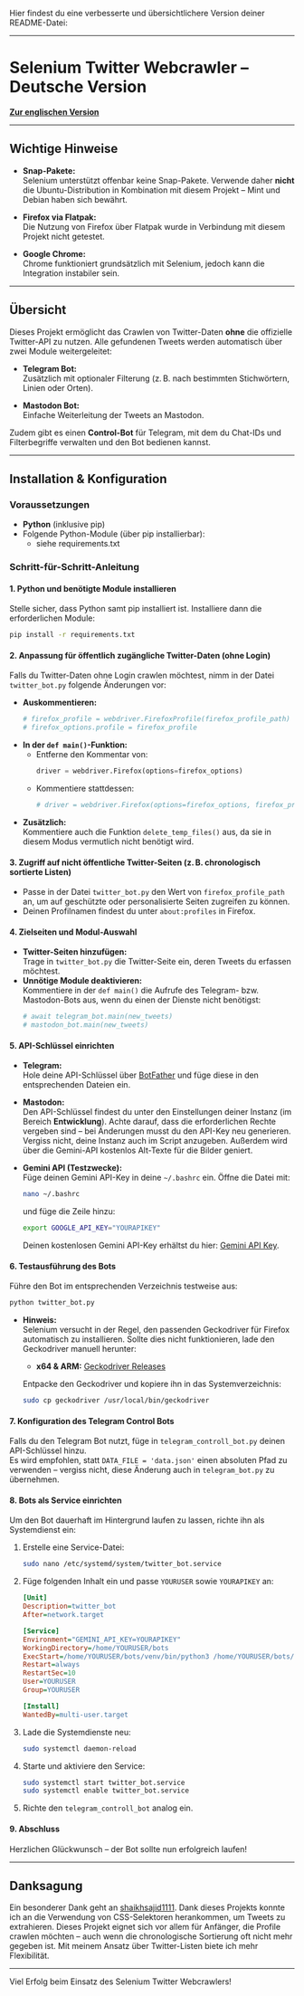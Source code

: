 Hier findest du eine verbesserte und übersichtlichere Version deiner README-Datei:

---

# Selenium Twitter Webcrawler – Deutsche Version

[**Zur englischen Version**](https://github.com/Sam4000der2/selenium_twitter_Webcrawler_en)

---

## Wichtige Hinweise

- **Snap-Pakete:**  
  Selenium unterstützt offenbar keine Snap-Pakete. Verwende daher **nicht** die Ubuntu-Distribution in Kombination mit diesem Projekt – Mint und Debian haben sich bewährt.

- **Firefox via Flatpak:**  
  Die Nutzung von Firefox über Flatpak wurde in Verbindung mit diesem Projekt nicht getestet.

- **Google Chrome:**  
  Chrome funktioniert grundsätzlich mit Selenium, jedoch kann die Integration instabiler sein.

---

## Übersicht

Dieses Projekt ermöglicht das Crawlen von Twitter-Daten **ohne** die offizielle Twitter-API zu nutzen. Alle gefundenen Tweets werden automatisch über zwei Module weitergeleitet:

- **Telegram Bot:**  
  Zusätzlich mit optionaler Filterung (z. B. nach bestimmten Stichwörtern, Linien oder Orten).

- **Mastodon Bot:**  
  Einfache Weiterleitung der Tweets an Mastodon.

Zudem gibt es einen **Control-Bot** für Telegram, mit dem du Chat-IDs und Filterbegriffe verwalten und den Bot bedienen kannst.

---

## Installation & Konfiguration

### Voraussetzungen

- **Python** (inklusive pip)
- Folgende Python-Module (über pip installierbar):
  - siehe requirements.txt

### Schritt-für-Schritt-Anleitung

#### 1. Python und benötigte Module installieren

Stelle sicher, dass Python samt pip installiert ist. Installiere dann die erforderlichen Module:
```bash
pip install -r requirements.txt
```

#### 2. Anpassung für öffentlich zugängliche Twitter-Daten (ohne Login)

Falls du Twitter-Daten ohne Login crawlen möchtest, nimm in der Datei `twitter_bot.py` folgende Änderungen vor:

- **Auskommentieren:**
  ```python
  # firefox_profile = webdriver.FirefoxProfile(firefox_profile_path)
  # firefox_options.profile = firefox_profile
  ```
- **In der `def main()`-Funktion:**
  - Entferne den Kommentar von:
    ```python
    driver = webdriver.Firefox(options=firefox_options)
    ```
  - Kommentiere stattdessen:
    ```python
    # driver = webdriver.Firefox(options=firefox_options, firefox_profile=firefox_profile_path)
    ```
- **Zusätzlich:**  
  Kommentiere auch die Funktion `delete_temp_files()` aus, da sie in diesem Modus vermutlich nicht benötigt wird.

#### 3. Zugriff auf nicht öffentliche Twitter-Seiten (z. B. chronologisch sortierte Listen)

- Passe in der Datei `twitter_bot.py` den Wert von `firefox_profile_path` an, um auf geschützte oder personalisierte Seiten zugreifen zu können.
- Deinen Profilnamen findest du unter `about:profiles` in Firefox.

#### 4. Zielseiten und Modul-Auswahl

- **Twitter-Seiten hinzufügen:**  
  Trage in `twitter_bot.py` die Twitter-Seite ein, deren Tweets du erfassen möchtest.
- **Unnötige Module deaktivieren:**  
  Kommentiere in der `def main()` die Aufrufe des Telegram- bzw. Mastodon-Bots aus, wenn du einen der Dienste nicht benötigst:
  ```python
  # await telegram_bot.main(new_tweets)
  # mastodon_bot.main(new_tweets)
  ```

#### 5. API-Schlüssel einrichten

- **Telegram:**  
  Hole deine API-Schlüssel über [BotFather](https://t.me/BotFather) und füge diese in den entsprechenden Dateien ein.

- **Mastodon:**  
  Den API-Schlüssel findest du unter den Einstellungen deiner Instanz (im Bereich **Entwicklung**). Achte darauf, dass die erforderlichen Rechte vergeben sind – bei Änderungen musst du den API-Key neu generieren. Vergiss nicht, deine Instanz auch im Script anzugeben. Außerdem wird über die Gemini-API kostenlos Alt-Texte für die Bilder geniert. 

- **Gemini API (Testzwecke):**  
  Füge deinen Gemini API-Key in deine `~/.bashrc` ein. Öffne die Datei mit:
  ```bash
  nano ~/.bashrc
  ```
  und füge die Zeile hinzu:
  ```bash
  export GOOGLE_API_KEY="YOURAPIKEY"
  ```
  Deinen kostenlosen Gemini API-Key erhältst du hier: [Gemini API Key](https://aistudio.google.com/apikey).

#### 6. Testausführung des Bots

Führe den Bot im entsprechenden Verzeichnis testweise aus:
```bash
python twitter_bot.py
```
- **Hinweis:**  
  Selenium versucht in der Regel, den passenden Geckodriver für Firefox automatisch zu installieren. Sollte dies nicht funktionieren, lade den Geckodriver manuell herunter:
  - **x64 & ARM:** [Geckodriver Releases](https://github.com/mozilla/geckodriver/releases)
  
  Entpacke den Geckodriver und kopiere ihn in das Systemverzeichnis:
  ```bash
  sudo cp geckodriver /usr/local/bin/geckodriver
  ```

#### 7. Konfiguration des Telegram Control Bots

Falls du den Telegram Bot nutzt, füge in `telegram_controll_bot.py` deinen API-Schlüssel hinzu.  
Es wird empfohlen, statt `DATA_FILE = 'data.json'` einen absoluten Pfad zu verwenden – vergiss nicht, diese Änderung auch in `telegram_bot.py` zu übernehmen.

#### 8. Bots als Service einrichten

Um den Bot dauerhaft im Hintergrund laufen zu lassen, richte ihn als Systemdienst ein:

1. Erstelle eine Service-Datei:
   ```bash
   sudo nano /etc/systemd/system/twitter_bot.service
   ```
2. Füge folgenden Inhalt ein und passe `YOURUSER` sowie `YOURAPIKEY` an:
   ```ini
   [Unit]
   Description=twitter_bot
   After=network.target

   [Service]
   Environment="GEMINI_API_KEY=YOURAPIKEY"
   WorkingDirectory=/home/YOURUSER/bots
   ExecStart=/home/YOURUSER/bots/venv/bin/python3 /home/YOURUSER/bots/twitter_bot.py
   Restart=always
   RestartSec=10
   User=YOURUSER
   Group=YOURUSER

   [Install]
   WantedBy=multi-user.target
   ```
3. Lade die Systemdienste neu:
   ```bash
   sudo systemctl daemon-reload
   ```
4. Starte und aktiviere den Service:
   ```bash
   sudo systemctl start twitter_bot.service
   sudo systemctl enable twitter_bot.service
   ```
5. Richte den `telegram_controll_bot` analog ein.

#### 9. Abschluss

Herzlichen Glückwunsch – der Bot sollte nun erfolgreich laufen!

---

## Danksagung

Ein besonderer Dank geht an [shaikhsajid1111](https://github.com/shaikhsajid1111/twitter-scraper-selenium/blob/main/twitter_scraper_selenium/element_finder.py). Dank dieses Projekts konnte ich an die Verwendung von CSS-Selektoren herankommen, um Tweets zu extrahieren. Dieses Projekt eignet sich vor allem für Anfänger, die Profile crawlen möchten – auch wenn die chronologische Sortierung oft nicht mehr gegeben ist. Mit meinem Ansatz über Twitter-Listen biete ich mehr Flexibilität.

---

Viel Erfolg beim Einsatz des Selenium Twitter Webcrawlers!
